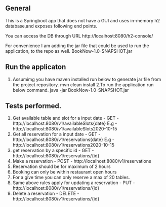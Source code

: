 ## General
    
This is a Springboot app that does not have a GUI and uses in-memory h2 database,and exposes following end points.

You can access the DB through URL http://localhost:8080/h2-console/

For convenience I am adding the jar file that could be used to run the application, to the repo as well. BookNow-1.0-SNAPSHOT.jar

## Run the applicaton
1. Assumimg you have maven installed run below to generate jar file from the project repository.
  mvn clean install
2.To run the application run below command.
java -jar BookNow-1.0-SNAPSHOT.jar


## Tests performed.
1. Get available table and slot for a input date - GET -  http://localhost:8080/v1/availableSlots{date} E.g - http://localhost:8080/v1/availableSlots2020-10-15
2. Get all reservation for a input date - GET -  http://localhost:8080/v1/reservations{date} E.g - http://localhost:8080/v1/reservations2020-10-15
3. get reservation by a specific id - GET - http://localhost:8080/v1/reservations/{id}
4. Make a reservation - POST - http://localhost:8080/v1/reservations 
5. Reservation should be for maximum of 2 hours
6. Booking can only be within restaurant open hours
7. For a give time you can only reserve a max of 20 tables.
8. Same above rules apply for updating a reservation  - PUT - http://localhost:8080/v1/reservations/{id} 
9. Delete a reservation - DELETE - http://localhost:8080/v1/reservations/{id}	
